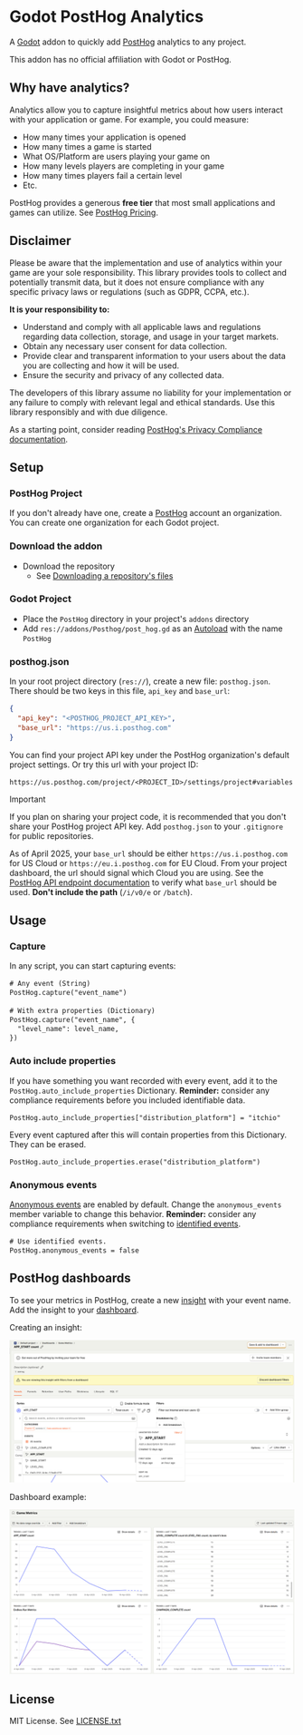 # Godot PostHog Analytics

A [Godot](https://godotengine.org/) addon to quickly add
[PostHog](https://posthog.com/) analytics to any project.

This addon has no official affiliation with Godot or PostHog.

## Why have analytics?

Analytics allow you to capture insightful metrics about how users interact with
your application or game. For example, you could measure:

- How many times your application is opened
- How many times a game is started
- What OS/Platform are users playing your game on
- How many levels players are completing in your game
- How many times players fail a certain level
- Etc.

PostHog provides a generous **free tier** that most small applications and games
can utilize. See [PostHog Pricing](https://posthog.com/pricing).

## Disclaimer

Please be aware that the implementation and use of analytics within your game
are your sole responsibility. This library provides tools to collect and
potentially transmit data, but it does not ensure compliance with any specific
privacy laws or regulations (such as GDPR, CCPA, etc.).

**It is your responsibility to:**

- Understand and comply with all applicable laws and regulations regarding data
  collection, storage, and usage in your target markets.
- Obtain any necessary user consent for data collection.
- Provide clear and transparent information to your users about the data you are
  collecting and how it will be used.
- Ensure the security and privacy of any collected data.

The developers of this library assume no liability for your implementation or
any failure to comply with relevant legal and ethical standards. Use this
library responsibly and with due diligence.

As a starting point, consider reading
[PostHog's Privacy Compliance documentation](https://posthog.com/docs/privacy).

## Setup

### PostHog Project

If you don't already have one, create a [PostHog](https://posthog.com/) account
an organization. You can create one organization for each Godot project.

### Download the addon

- Download the repository
  - See
    [Downloading a repository's files](https://docs.github.com/en/get-started/start-your-journey/downloading-files-from-github#downloading-a-repositorys-files)

### Godot Project

- Place the `PostHog` directory in your project's `addons` directory
- Add `res://addons/Posthog/post_hog.gd` as an
  [Autoload](https://docs.godotengine.org/en/stable/tutorials/scripting/singletons_autoload.html)
  with the name `PostHog`

### posthog.json

In your root project directory (`res://`), create a new file: `posthog.json`.
There should be two keys in this file, `api_key` and `base_url`:

```json
{
  "api_key": "<POSTHOG_PROJECT_API_KEY>",
  "base_url": "https://us.i.posthog.com"
}
```

You can find your project API key under the PostHog organization's default
project settings. Or try this url with your project ID:

```
https://us.posthog.com/project/<PROJECT_ID>/settings/project#variables
```

> [!IMPORTANT]
> If you plan on sharing your project code, it is recommended that you don't
> share your PostHog project API key. Add `posthog.json` to your `.gitignore`
> for public repositories.

As of April 2025, your `base_url` should be either `https://us.i.posthog.com`
for US Cloud or `https://eu.i.posthog.com` for EU Cloud. From your project
dashboard, the url should signal which Cloud you are using. See the
[PostHog API endpoint documentation](https://posthog.com/docs/api/capture) to
verify what `base_url` should be used. **Don't include the path** (`/i/v0/e` or
`/batch`).

## Usage

### Capture

In any script, you can start capturing events:

```gdscript
# Any event (String)
PostHog.capture("event_name")

# With extra properties (Dictionary)
PostHog.capture("event_name", {
  "level_name": level_name,
})
```

### Auto include properties

If you have something you want recorded with every event, add it to the
`PostHog.auto_include_properties` Dictionary. **Reminder:** consider any
compliance requirements before you included identifiable data.

```gdscript
PostHog.auto_include_properties["distribution_platform"] = "itchio"
```

Every event captured after this will contain properties from this Dictionary.
They can be erased.

```gdscript
PostHog.auto_include_properties.erase("distribution_platform")
```

### Anonymous events

[Anonymous events](https://posthog.com/docs/data/anonymous-vs-identified-events)
are enabled by default. Change the `anonymous_events` member variable to change
this behavior. **Reminder:** consider any compliance requirements when switching
to
[identified events](https://posthog.com/docs/data/anonymous-vs-identified-events).

```gdscript
# Use identified events.
PostHog.anonymous_events = false
```

## PostHog dashboards

To see your metrics in PostHog, create a new
[insight](https://posthog.com/docs/product-analytics/insights) with your event
name. Add the insight to your
[dashboard](https://posthog.com/docs/product-analytics/dashboards).

Creating an insight:

![PostHog Insight Example](.gdignore/assets/godot_posthog_insight_example.png)

Dashboard example:

![PostHog Dashboard Example](.gdignore/assets/godot_posthog_dashboard_example.png)

## License

MIT License. See [LICENSE.txt](addons/PostHog/LICENSE.txt)
